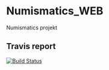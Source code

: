 # Numismatics_WEB
Numismatics projekt

## Travis report
[![Build Status](https://travis-ci.com/Alek96/Numismatics_WEB.svg?branch=master)](https://travis-ci.com/Alek96/Numismatics_WEB)
